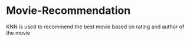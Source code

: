 # Movie-Recommendation
KNN is used to recommend the best movie based on rating and author of the movie
